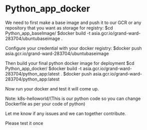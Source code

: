 # Python_app_docker

We need to first make a base image and push it to our GCR or any repository that you want as storage for 
registry:
$cd Python_app_baseImage/
$docker build -t asia.gcr.io/grand-ward-283704/ubuntubaseimage .

Configure your credential with your docker registry:
$docker push asia.gcr.io/grand-ward-283704/ubuntubaseimage

Then build your final python docker image for deployment
$cd Python_app_docker/
$docker build -t asia.gcr.io/grand-ward-283704/python_app:latest .
$docker push asia.gcr.io/grand-ward-283704/python_app:latest

Now run your docker and test it will come up.

Note:
k8s-helloworld/(This is our python code so you can change Dockerfile as per your code of python)

Let me know if any issues and we can together contribute.

Please test it once